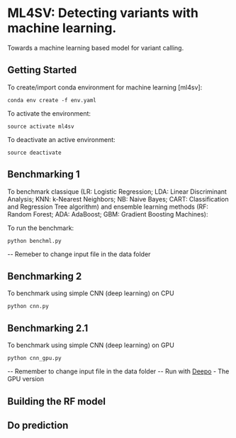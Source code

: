# ML4SV: Detecting variants with machine learning.

Towards a machine learning based model for variant calling. 

## Getting Started 

To create/import conda environment for machine learning [ml4sv]: 
```
conda env create -f env.yaml
```

To activate the environment:  
```
source activate ml4sv
```

To deactivate an active environment: 
```
source deactivate
```

## Benchmarking 1

To benchmark classique (LR: Logistic Regression; LDA: Linear Discriminant Analysis; KNN: k-Nearest Neighbors; NB: Naive Bayes; 
CART: Classification and Regression Tree algorithm) and ensemble learning methods (RF: Random Forest; ADA: AdaBoost; GBM: Gradient Boosting Machines):

To run the benchmark: 
```
python benchml.py
```
-- Remeber to change input file in the data folder

## Benchmarking 2
To benchmark using simple CNN (deep learning) on CPU
```
python cnn.py
```

## Benchmarking 2.1
To benchmark using simple CNN (deep learning) on GPU

```
python cnn_gpu.py
```

-- Remember to change input file in the data folder
-- Run with [Deepo](https://hub.docker.com/r/ufoym/deepo/) - The GPU version

## Building the RF model

## Do prediction
